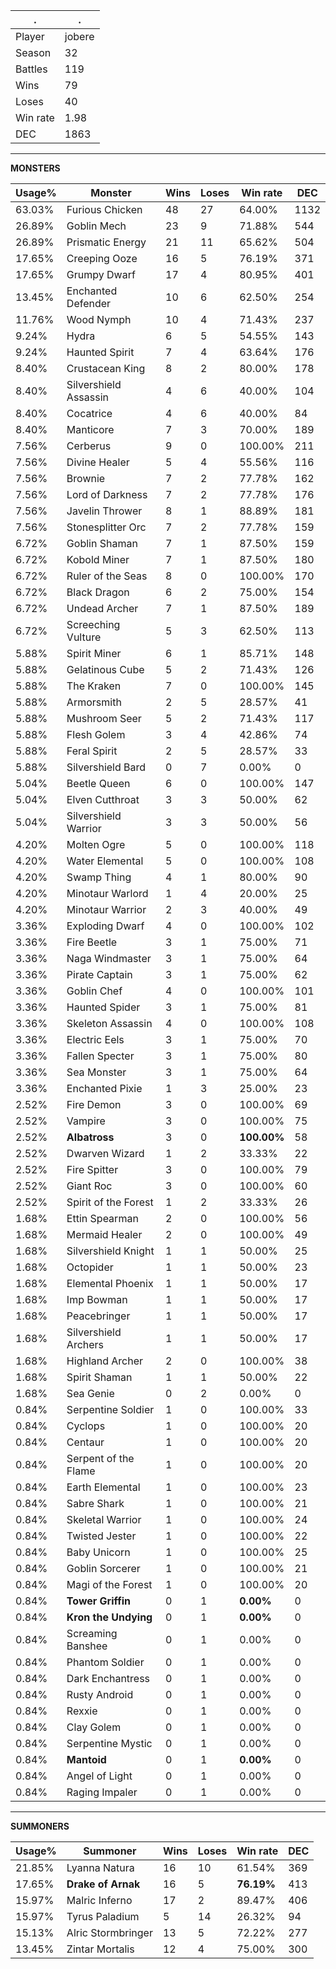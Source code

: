 .|.
|-|-
Player|jobere
Season|32
Battles|119
Wins|79
Loses|40
Win rate|1.98
DEC|1863

---
**MONSTERS**

Usage%|Monster|Wins|Loses|Win rate|DEC|
-|-|-|-|-|-|
63.03%|Furious Chicken|48|27|64.00%|1132|
26.89%|Goblin Mech|23|9|71.88%|544|
26.89%|Prismatic Energy|21|11|65.62%|504|
17.65%|Creeping Ooze|16|5|76.19%|371|
17.65%|Grumpy Dwarf|17|4|80.95%|401|
13.45%|Enchanted Defender|10|6|62.50%|254|
11.76%|Wood Nymph|10|4|71.43%|237|
9.24%|Hydra|6|5|54.55%|143|
9.24%|Haunted Spirit|7|4|63.64%|176|
8.40%|Crustacean King|8|2|80.00%|178|
8.40%|Silvershield Assassin|4|6|40.00%|104|
8.40%|Cocatrice|4|6|40.00%|84|
8.40%|Manticore|7|3|70.00%|189|
7.56%|Cerberus|9|0|100.00%|211|
7.56%|Divine Healer|5|4|55.56%|116|
7.56%|Brownie|7|2|77.78%|162|
7.56%|Lord of Darkness|7|2|77.78%|176|
7.56%|Javelin Thrower|8|1|88.89%|181|
7.56%|Stonesplitter Orc|7|2|77.78%|159|
6.72%|Goblin Shaman|7|1|87.50%|159|
6.72%|Kobold Miner|7|1|87.50%|180|
6.72%|Ruler of the Seas|8|0|100.00%|170|
6.72%|Black Dragon|6|2|75.00%|154|
6.72%|Undead Archer|7|1|87.50%|189|
6.72%|Screeching Vulture|5|3|62.50%|113|
5.88%|Spirit Miner|6|1|85.71%|148|
5.88%|Gelatinous Cube|5|2|71.43%|126|
5.88%|The Kraken|7|0|100.00%|145|
5.88%|Armorsmith|2|5|28.57%|41|
5.88%|Mushroom Seer|5|2|71.43%|117|
5.88%|Flesh Golem|3|4|42.86%|74|
5.88%|Feral Spirit|2|5|28.57%|33|
5.88%|Silvershield Bard|0|7|0.00%|0|
5.04%|Beetle Queen|6|0|100.00%|147|
5.04%|Elven Cutthroat|3|3|50.00%|62|
5.04%|Silvershield Warrior|3|3|50.00%|56|
4.20%|Molten Ogre|5|0|100.00%|118|
4.20%|Water Elemental|5|0|100.00%|108|
4.20%|Swamp Thing|4|1|80.00%|90|
4.20%|Minotaur Warlord|1|4|20.00%|25|
4.20%|Minotaur Warrior|2|3|40.00%|49|
3.36%|Exploding Dwarf|4|0|100.00%|102|
3.36%|Fire Beetle|3|1|75.00%|71|
3.36%|Naga Windmaster|3|1|75.00%|64|
3.36%|Pirate Captain|3|1|75.00%|62|
3.36%|Goblin Chef|4|0|100.00%|101|
3.36%|Haunted Spider|3|1|75.00%|81|
3.36%|Skeleton Assassin|4|0|100.00%|108|
3.36%|Electric Eels|3|1|75.00%|70|
3.36%|Fallen Specter|3|1|75.00%|80|
3.36%|Sea Monster|3|1|75.00%|64|
3.36%|Enchanted Pixie|1|3|25.00%|23|
2.52%|Fire Demon|3|0|100.00%|69|
2.52%|Vampire|3|0|100.00%|75|
2.52%|**Albatross**|3|0|**100.00%**|58|
2.52%|Dwarven Wizard|1|2|33.33%|22|
2.52%|Fire Spitter|3|0|100.00%|79|
2.52%|Giant Roc|3|0|100.00%|60|
2.52%|Spirit of the Forest|1|2|33.33%|26|
1.68%|Ettin Spearman|2|0|100.00%|56|
1.68%|Mermaid Healer|2|0|100.00%|49|
1.68%|Silvershield Knight|1|1|50.00%|25|
1.68%|Octopider|1|1|50.00%|23|
1.68%|Elemental Phoenix|1|1|50.00%|17|
1.68%|Imp Bowman|1|1|50.00%|17|
1.68%|Peacebringer|1|1|50.00%|17|
1.68%|Silvershield Archers|1|1|50.00%|17|
1.68%|Highland Archer|2|0|100.00%|38|
1.68%|Spirit Shaman|1|1|50.00%|22|
1.68%|Sea Genie|0|2|0.00%|0|
0.84%|Serpentine Soldier|1|0|100.00%|33|
0.84%|Cyclops|1|0|100.00%|20|
0.84%|Centaur|1|0|100.00%|20|
0.84%|Serpent of the Flame|1|0|100.00%|20|
0.84%|Earth Elemental|1|0|100.00%|23|
0.84%|Sabre Shark|1|0|100.00%|21|
0.84%|Skeletal Warrior|1|0|100.00%|24|
0.84%|Twisted Jester|1|0|100.00%|22|
0.84%|Baby Unicorn|1|0|100.00%|25|
0.84%|Goblin Sorcerer|1|0|100.00%|21|
0.84%|Magi of the Forest|1|0|100.00%|20|
0.84%|**Tower Griffin**|0|1|**0.00%**|0|
0.84%|**Kron the Undying**|0|1|**0.00%**|0|
0.84%|Screaming Banshee|0|1|0.00%|0|
0.84%|Phantom Soldier|0|1|0.00%|0|
0.84%|Dark Enchantress|0|1|0.00%|0|
0.84%|Rusty Android|0|1|0.00%|0|
0.84%|Rexxie|0|1|0.00%|0|
0.84%|Clay Golem|0|1|0.00%|0|
0.84%|Serpentine Mystic|0|1|0.00%|0|
0.84%|**Mantoid**|0|1|**0.00%**|0|
0.84%|Angel of Light|0|1|0.00%|0|
0.84%|Raging Impaler|0|1|0.00%|0|

---
**SUMMONERS**

Usage%|Summoner|Wins|Loses|Win rate|DEC|
-|-|-|-|-|-|
21.85%|Lyanna Natura|16|10|61.54%|369|
17.65%|**Drake of Arnak**|16|5|**76.19%**|413|
15.97%|Malric Inferno|17|2|89.47%|406|
15.97%|Tyrus Paladium|5|14|26.32%|94|
15.13%|Alric Stormbringer|13|5|72.22%|277|
13.45%|Zintar Mortalis|12|4|75.00%|300|
